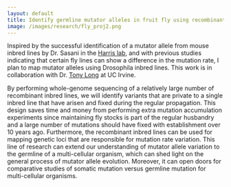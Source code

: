 ```yaml
---
layout: default
title: Identify germline mutator alleles in fruit fly using recombinant inbred lines.
image: /images/research/fly_proj2.png
---
```


Inspired by the successful identification of a mutator allele from mouse inbred lines by Dr. Sasani in the [Harris lab], and with previous studies indicating that certain fly lines can show a difference in the mutation rate, I plan to map mutator alleles using Drosophila inbred lines. This work is in collaboration with Dr. [Tony Long] at UC Irvine.


By performing whole-genome sequencing of a relatively large number of recombinant inbred lines, we will identify variants that are private to a single inbred line that have arisen and fixed during the regular propagation. This design saves time and money from performing extra mutation accumulation experiments since maintaining fly stocks is part of the regular husbandry and a large number of mutations should have fixed with establishment over 10 years ago. Furthermore, the recombinant inbred lines can be used for mapping genetic loci that are responsible for mutation rate variation. This line of research can extend our understanding of mutator allele variation to the germline of a multi-cellular organism, which can shed light on the general process of mutator allele evolution. Moreover, it can open doors for comparative studies of somatic mutation versus germline mutation for multi-cellular organisms.


[Harris lab]: https://sites.google.com/site/harriskelley/home
[Tony Long]: https://wfitch.bio.uci.edu/~tdlong/sandvox/